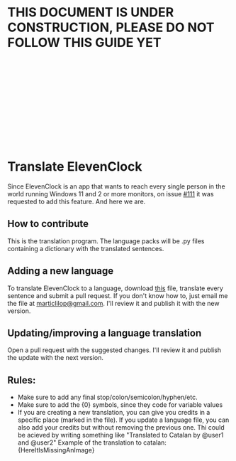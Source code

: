 # THIS DOCUMENT IS UNDER CONSTRUCTION, PLEASE DO NOT FOLLOW THIS GUIDE YET
<br>
<br>
<br>
<br>
<br>
<br>
<br>
<br>
<br>
<br>
<br>





# Translate ElevenClock
Since ElevenClock is an app that wants to reach every single person in the world running Windows 11 and 2 or more monitors, on issue [#111](https://github.com/martinet101/ElevenClock/issues/111) it was requested to add this feature. And here we are.

## How to contribute
This is the translation program. The language packs will be .py files containing a dictionary with the translated sentences. 

## Adding a new language
To translate ElevenClock to a language, download [this](https://github.com/martinet101/ElevenClock/blob/main/elevenclock/lang/lang_sample.py) file, translate every sentence and submit a pull request. If you don't know how to, just email me the file at [marticlilop@gmail.com](mailto:marticlilop@gmail.com). I'll review it and publish it with the new version.

## Updating/improving a language translation
Open a pull request with the suggested changes. I'll review it and publish the update with the next version.

## Rules:
 - Make sure to add any final stop/colon/semicolon/hyphen/etc.
 - Make sure to add the {0} symbols, since they code for variable values
 - If  you are creating a new translation, you can give you credits in a specific place (marked in the file). If you update a language file, you can also add your credits but without removing the previous one. Thi could be acieved by writing something like "Translated to Catalan by @user1 and @user2"
Example of the translation to catalan:
{HereItIsMissingAnImage}
